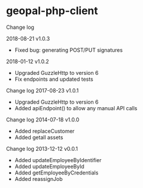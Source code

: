 geopal-php-client
=================

Change log

2018-08-21
v1.0.3
* Fixed bug: generating POST/PUT signatures

2018-01-12
v1.0.2
* Upgraded GuzzleHttp to version 6
* Fix endpoints and updated tests


Change log
2017-08-23
v1.0.1
* Upgraded GuzzleHttp to version 6
* Added apiEndpoint() to allow any manual API calls


Change log
2014-07-18
v1.0.0
* Added replaceCustomer
* Added getall assets


Change log
2013-12-12
v0.0.1
* Added updateEmployeeByIdentifier
* Added updateEmployeeById
* Added getEmployeeByCredentials
* Added reassignJob